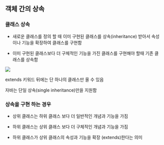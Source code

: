 ## 객체 간의 상속

### 클래스 상속

- 새로운 클래스를 정의 할 때 이미 구현된 클래스를 상속(inheritance) 받아서 속성이나 기능을 확장하여 클래스를 구현함

- 이미 구현된 클래스보다 더 구체적인 기능을 가진 클래스를 구현해야 할때 기존 클래스를 상속함

<img src="https://user-images.githubusercontent.com/121005861/230771770-97435bf4-5e80-421f-ae09-ce752550bb50.png" />

extends 키워드 뒤에는 단 하나의 클래스만 올 수 있음

자바는 단일 상속(single inheritance)만을 지원함

### 상속을 구현 하는 경우

- 상위 클래스는 하위 클래스 보다 더 일반적인 개념과 기능을 가짐

- 하위 클래스는 상위 클래스 보다 더 구체적인 개념과 기능을 가짐

- 하위 클래스가 상위 클래스의 속성과 기능을 확장 (extends)한다는 의미